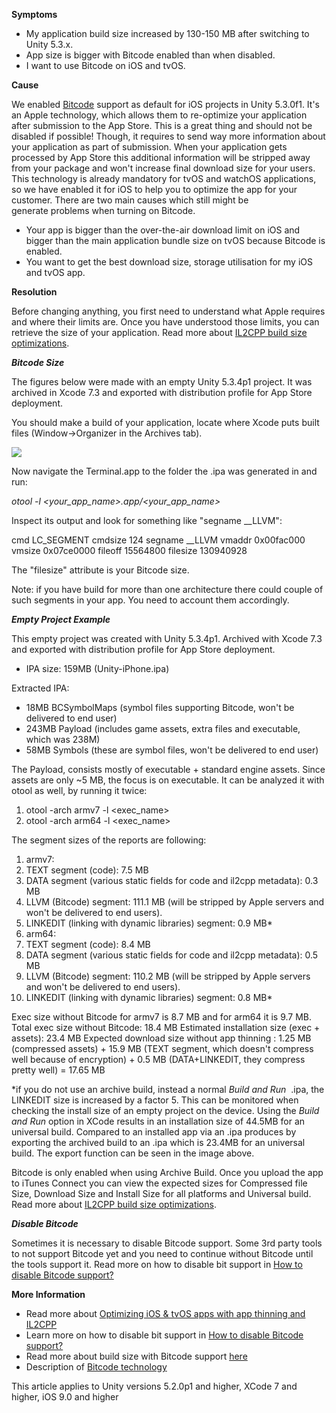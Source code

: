 

**Symptoms**


- My application build size increased by 130-150 MB after switching to Unity 5.3.x.
- App size is bigger with Bitcode enabled than when disabled.
- I want to use Bitcode on iOS and tvOS.



**Cause**



We enabled [Bitcode](https://developer.apple.com/library/tvos/documentation/IDEs/Conceptual/AppDistributionGuide/AppThinning/AppThinning.html) support as default for iOS projects in Unity 5.3.0f1. It's an Apple technology, which allows them to re-optimize your application after submission to the App Store. This is a great thing and should not be disabled if possible! Though, it requires to send way more information about your application as part of submission. When your application gets processed by App Store this additional information will be stripped away from your package and won't increase final download size for your users. This technology is already mandatory for tvOS and watchOS applications, so we have enabled it for iOS to help you to optimize the app for your customer. There are two main causes which still might be generate problems when turning on Bitcode.


- Your app is bigger than the over-the-air download limit on iOS and bigger than the main application bundle size on tvOS because Bitcode is enabled.
- You want to get the best download size, storage utilisation for my iOS and tvOS app.



**Resolution**



Before changing anything, you first need to understand what Apple requires and where their limits are. Once you have understood those limits, you can retrieve the size of your application. Read more about [IL2CPP build size optimizations](/hc/en-us/articles/208412186).



***Bitcode Size***



The figures below were made with an empty Unity 5.3.4p1 project. It was archived in Xcode 7.3 and exported with distribution profile for App Store deployment.



You should make a build of your application, locate where Xcode puts built files (Window->Organizer in the Archives tab).



![](/hc/en-us/article_attachments/203473556/Screen_Shot_2016-04-14_at_19.23.31.png)



Now navigate the Terminal.app to the folder the .ipa was generated in and run:



*otool -l <your\_app\_name>.app/<your\_app\_name>* 

Inspect its output and look for something like "segname \_\_LLVM":

cmd LC\_SEGMENT
cmdsize 124
segname \_\_LLVM
vmaddr 0x00fac000
vmsize 0x07ce0000
fileoff 15564800
filesize 130940928



The "filesize" attribute is your Bitcode size.



Note: if you have build for more than one architecture there could couple of such segments in your app. You need to account them accordingly.



***Empty Project Example***



This empty project was created with Unity 5.3.4p1. Archived with Xcode 7.3 and exported with distribution profile for App Store deployment.


- IPA size: 159MB (Unity-iPhone.ipa)



Extracted IPA:


- 18MB BCSymbolMaps (symbol files supporting Bitcode, won't be delivered to end user)
- 243MB Payload (includes game assets, extra files and executable, which was 238M)
- 58MB Symbols (these are symbol files, won't be delivered to end user)



The Payload, consists mostly of executable + standard engine assets. Since assets are only ~5 MB, the focus is on executable. It can be analyzed it with otool as well, by running it twice:


1. otool -arch armv7 -l <exec\_name>
2. otool -arch arm64 -l <exec\_name>



The segment sizes of the reports are following:


1. armv7:
 1. TEXT segment (code): 7.5 MB
 2. DATA segment (various static fields for code and il2cpp metadata): 0.3 MB
 3. LLVM (Bitcode) segment: 111.1 MB (will be stripped by Apple servers and won't be delivered to end users).
 4. LINKEDIT (linking with dynamic libraries) segment: 0.9 MB&ast;
2. arm64:
 1. TEXT segment (code): 8.4 MB
 2. DATA segment (various static fields for code and il2cpp metadata): 0.5 MB
 3. LLVM (Bitcode) segment: 110.2 MB (will be stripped by Apple servers and won't be delivered to end users).
 4. LINKEDIT (linking with dynamic libraries) segment: 0.8 MB&ast;



Exec size without Bitcode for armv7 is 8.7 MB and for arm64 it is 9.7 MB.
Total exec size without Bitcode: 18.4 MB
Estimated installation size (exec + assets): 23.4 MB
Expected download size without app thinning : 1.25 MB (compressed assets) + 15.9 MB (TEXT segment, which doesn't compress well because of encryption) + 0.5 MB (DATA+LINKEDIT, they compress pretty well) = 17.65 MB



&ast;if you do not use an archive build, instead a normal  *Build and Run*  .ipa, the LINKEDIT size is increased by a factor 5. This can be monitored when checking the install size of an empty project on the device. Using the  *Build and Run* option  in  XCode results in an installation size of 44.5MB for an universal build. Compared to an installed app via an .ipa produces by exporting the archived build to an .ipa which is 23.4MB for an universal build. The export function can be seen in the image above.



Bitcode is only enabled when using Archive Build. Once you upload the app to iTunes Connect you can view the expected sizes for Compressed file Size, Download Size and Install Size for all platforms and Universal build. Read more about [IL2CPP build size optimizations](/hc/en-us/articles/208412186).



***Disable Bitcode***



Sometimes it is necessary to disable Bitcode support. Some 3rd party tools to not support Bitcode yet and you need to continue without Bitcode until the tools support it. Read more on how to disable bit support in [How to disable Bitcode support?](/hc/en-us/articles/207942813-How-to-disable-Bitcode-support-)

**More Information**
- Read more about [Optimizing iOS & tvOS apps with app thinning and IL2CPP](/hc/en-us/articles/208411836)
- Learn more on how to disable bit support in [How to disable Bitcode support?](/hc/en-us/articles/207942813-How-to-disable-Bitcode-support-)
- Read more about build size with Bitcode support [here](http://forum.unity3d.com/threads/unity-5-3-x-build-size-increase-faq.383533/)
- Description of [Bitcode technology](https://developer.apple.com/library/tvos/documentation/IDEs/Conceptual/AppDistributionGuide/AppThinning/AppThinning.html)



This article applies to Unity versions 5.2.0p1 and higher, XCode 7 and higher, iOS 9.0 and higher

